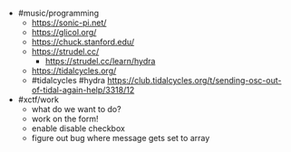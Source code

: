 - #music/programming
	- https://sonic-pi.net/
	- https://glicol.org/
	- https://chuck.stanford.edu/
	- https://strudel.cc/
		- https://strudel.cc/learn/hydra
	- https://tidalcycles.org/
	- #tidalcycles #hydra https://club.tidalcycles.org/t/sending-osc-out-of-tidal-again-help/3318/12
- #xctf/work
	- what do we want to do?
	- work on the form!
	- enable disable checkbox
	- figure out bug where message gets set to array